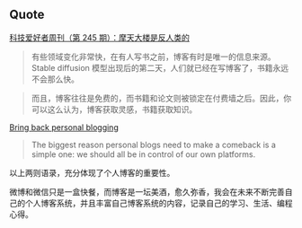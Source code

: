 ## Quote

[科技爱好者周刊（第 245 期）：摩天大楼是反人类的](https://www.ruanyifeng.com/blog/2023/03/weekly-issue-245.html)

> 有些领域变化非常快，在有人写书之前，博客有时是唯一的信息来源。Stable diffusion 模型出现后的第二天，人们就已经在写博客了，书籍永远不会那么快。

> 而且，博客往往是免费的，而书籍和论文则被锁定在付费墙之后。因此，你可以这么认为，博客获取灵感，书籍获取知识。

[Bring back personal blogging](https://www.theverge.com/23513418/bring-back-personal-blogging)

> The biggest reason personal blogs need to make a comeback is a simple one: we should all be in control of our own platforms.

以上两则语录，充分体现了个人博客的重要性。

微博和微信只是一盒快餐，而博客是一坛美酒，愈久弥香，我会在未来不断完善自己的个人博客系统，并且丰富自己博客系统的内容，记录自己的学习、生活、编程心得。
